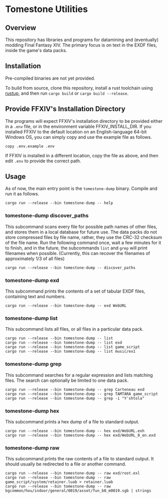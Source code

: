 # Tomestone Utilities
## Overview
This repository has libraries and programs for datamining and (eventually) modding Final Fantasy XIV. The primary focus is on text in the EXDF files, inside the game's data packs.

## Installation
Pre-compiled binaries are not yet provided.

To build from source, clone this repository, install a rust toolchain using [rustup](https://www.rustup.rs/), and then run `cargo build` or `cargo build --release`.

## Provide FFXIV's Installation Directory
The programs will expect FFXIV's installation directory to be provided either in a `.env` file, or in the environment variable FFXIV_INSTALL_DIR. If you installed FFXIV to the default location on an English-language 64-bit Windows OS, you can simply copy and use the example file as follows.

```
copy .env.example .env
```

If FFXIV is installed in a different location, copy the file as above, and then edit `.env` to provide the correct path.

## Usage
As of now, the main entry point is the `tomestone-dump` binary. Compile and run it as follows.

```
cargo run --release --bin tomestone-dump -- help
```

### tomestone-dump discover_paths
This subcommand scans every file for possible path names of other files, and stores them in a local database for future use. The data packs do not store compressed files by file name, rather, they use the CRC-32 checksum of the file name. Run the following command once, wait a few minutes for it to finish, and in the future, the subcommands `list` and `grep` will print filenames when possible. (Currently, this can recover the filenames of approximately 1/3 of all files)

```
cargo run --release --bin tomestone-dump -- discover_paths
```

### tomestone-dump exd
This subcommand prints the contents of a set of tabular EXDF files, containing text and numbers.

```
cargo run --release --bin tomestone-dump -- exd WebURL
```

### tomestone-dump list
This subcommand lists all files, or all files in a particular data pack.

```
cargo run --release --bin tomestone-dump -- list
cargo run --release --bin tomestone-dump -- list exd
cargo run --release --bin tomestone-dump -- list game_script
cargo run --release --bin tomestone-dump -- list music/ex1
```

### tomestone-dump grep
This subcommand searches for a regular expression and lists matching files. The search can optionally be limited to one data pack.

```
cargo run --release --bin tomestone-dump -- grep Carteneau exd
cargo run --release --bin tomestone-dump -- grep TAMTARA game_script
cargo run --release --bin tomestone-dump -- grep -i "Y'shtola"
```

### tomestone-dump hex
This subcommand prints a hex dump of a file to standard output.

```
cargo run --release --bin tomestone-dump -- hex exd/WebURL.exh
cargo run --release --bin tomestone-dump -- hex exd/WebURL_0_en.exd
```

### tomestone-dump raw
This subcommand prints the raw contents of a file to standard output. It should usually be redirected to a file or another command.

```
cargo run --release --bin tomestone-dump -- raw exd/root.exl
cargo run --release --bin tomestone-dump -- raw game_script/system/retainer.luab > retainer.luab
cargo run --release --bin tomestone-dump -- raw bgcommon/hou/indoor/general/0019/asset/fun_b0_m0019.sgb | strings
```
